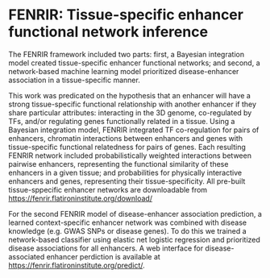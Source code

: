 # FENRIR: Tissue-specific enhancer functional network inference
The FENRIR framework included two parts: first, a Bayesian integration model created tissue-specific enhancer functional networks; and second, a network-based machine learning model prioritized disease-enhancer association in a tissue-specific manner. 

This work was predicated on the hypothesis that an enhancer will have a strong tissue-specific functional relationship with another enhancer if they share particular attributes: interacting in the 3D genome, co-regulated by TFs, and/or regulating genes functionally related in a tissue. Using a Bayesian integration model, FENRIR integrated TF co-regulation for pairs of enhancers, chromatin interactions between enhancers and genes with tissue-specific functional relatedness for pairs of genes. Each resulting FENRIR network included probabilistically weighted interactions between pairwise enhancers, representing the functional similarity of these enhancers in a given tissue; and probabilities for physically interactive enhancers and genes, representing their tissue-specificity. All pre-built tissue-sppecific enhancer networks are downloadable from https://fenrir.flatironinstitute.org/download/

For the second FENRIR model of disease-enhancer association prediction, a learned context-specific enhancer network was combined with disease knowledge (e.g. GWAS SNPs or disease genes). To do this we trained a network-based classifier using elastic net logistic regression and prioritized disease associations for all enhancers. A web interface for disease-associated enhancer perdiction is available at https://fenrir.flatironinstitute.org/predict/.
